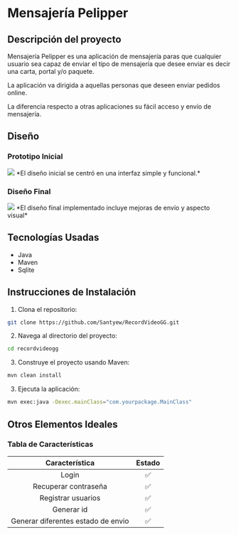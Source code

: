 # Mensajería Pelipper

## Descripción del proyecto

Mensajería Pelipper es una aplicación de mensajería paras que cualquier usuario sea capaz de enviar el tipo de mensajería que desee enviar es decir una carta, portal y/o paquete.

La aplicación va dirigida a aquellas personas que deseen enviar pedidos online.

La diferencia respecto a otras aplicaciones su fácil acceso y envío de mensajería.

## Diseño

### Prototipo Inicial
<img src= images/mooks/mooks-Mensajería-Pelipper-v1.drawio.png>
*El diseño inicial se centró en una interfaz simple y funcional.*

### Diseño Final
<img src= images/mooks/mooks-Mensajería-Pelipper-v1.drawio.png>
*El diseño final implementado incluye mejoras de envío y aspecto visual*

## Tecnologías Usadas

- Java
- Maven
- Sqlite

## Instrucciones de Instalación

1. Clona el repositorio:
```bash
git clone https://github.com/Santyew/RecordVideoGG.git
```
2. Navega al directorio del proyecto:
```bash
cd recordvideogg
```
3. Construye el proyecto usando Maven:
```bash
mvn clean install
```
3. Ejecuta la aplicación:
```bash
mvn exec:java -Dexec.mainClass="com.yourpackage.MainClass"
```
## Otros Elementos Ideales

### Tabla de Características

|    Característica    | Estado  |
|:--------------------:|:-------:|
| Login                | ✅      |
| Recuperar contraseña | ✅      |
| Registrar usuarios   | ✅      | 
| Generar id           | ✅      | 
| Generar diferentes estado de envio   | ✅      | 
